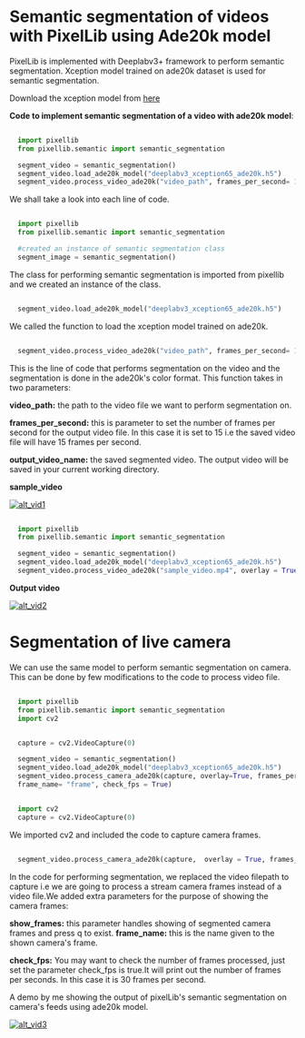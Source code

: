 # Semantic segmentation of videos with PixelLib using Ade20k model

PixelLib is implemented with Deeplabv3+ framework to perform semantic segmentation. Xception model trained on ade20k dataset is used for semantic segmentation.

Download the xception model from [here](https://github.com/ayoolaolafenwa/PixelLib/releases/download/1.3/deeplabv3_xception65_ade20k.h5)

**Code to implement semantic segmentation of a video with ade20k model**:

```python

  import pixellib
  from pixellib.semantic import semantic_segmentation

  segment_video = semantic_segmentation()
  segment_video.load_ade20k_model("deeplabv3_xception65_ade20k.h5")
  segment_video.process_video_ade20k("video_path", frames_per_second= 15, output_video_name="path_to_output_video")  
```
We shall take a look into each line of code.


```python

  import pixellib
  from pixellib.semantic import semantic_segmentation

  #created an instance of semantic segmentation class
  segment_image = semantic_segmentation()
```
The class for performing semantic segmentation is imported from pixellib and we created an instance of the class.

```python

  segment_video.load_ade20k_model("deeplabv3_xception65_ade20k.h5")
```  

We called the function to load the xception model trained on ade20k. 

```python

  segment_video.process_video_ade20k("video_path", frames_per_second= 15, output_video_name="path_to_output_video")  
```

This is the line of code that performs segmentation on the video and the segmentation is done in the ade20k's color format. This function takes in two parameters:

**video_path:** the path to the video file we want to perform segmentation on.

**frames_per_second:** this is parameter to set the number of frames per second for the output video file. In this case it is set to 15 i.e the saved video file will have 15 frames per second.

**output_video_name:** the saved segmented video. The output video will be saved in your current working directory.

**sample_video**  

[![alt_vid1](Images/new_vid1.jpg)](https://www.youtube.com/watch?v=EivIBccZURA)


```python

  import pixellib
  from pixellib.semantic import semantic_segmentation

  segment_video = semantic_segmentation()
  segment_video.load_ade20k_model("deeplabv3_xception65_ade20k.h5")
  segment_video.process_video_ade20k("sample_video.mp4", overlay = True, frames_per_second= 15, output_video_name="output_video.mp4")  
```
  

**Output video**

[![alt_vid2](Images/new_vid2.jpg)](https://www.youtube.com/watch?v=hxczTe9U8jY)


# Segmentation of live camera

We can use the same model to perform semantic segmentation on camera. This can be done by few modifications to the code to process video file.

```python

  import pixellib
  from pixellib.semantic import semantic_segmentation
  import cv2


  capture = cv2.VideoCapture(0)

  segment_video = semantic_segmentation()
  segment_video.load_ade20k_model("deeplabv3_xception65_ade20k.h5")
  segment_video.process_camera_ade20k(capture, overlay=True, frames_per_second= 10, output_video_name="output_video.mp4", show_frames= True,
  frame_name= "frame", check_fps = True)
```
```python

  import cv2
  capture = cv2.VideoCapture(0)
```
We imported cv2 and included the code to capture camera frames.

```python

  segment_video.process_camera_ade20k(capture,  overlay = True, frames_per_second= 15, output_video_name="output_video.mp4", show_frames= True,frame_name= "video_display", check_fps = True)  
```

In the code for performing segmentation, we replaced the video filepath to capture i.e we are going to process a stream camera frames instead of a video file.We added extra parameters for the purpose of showing the camera frames:

**show_frames:** this parameter handles showing of segmented camera frames and press q to exist.
**frame_name:** this is the name given to the shown camera's frame.

**check_fps:** You may want to check the number of frames processed, just set the parameter check_fps is true.It will print out the number of frames per seconds. In this case it is 30 frames per second.

A demo by me showing the output of pixelLib's semantic segmentation on camera's feeds using ade20k model.

[![alt_vid3](Images/ayo_ade.png)](https://www.youtube.com/watch?v=lOaFJpgCMB4&list=PLtFkVrcr8LqNgbwdOb6of5X19ytm4ycHC&index=4)

